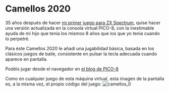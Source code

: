# Camellos 2020

35 años después de hacer [mi primer juego para ZX Spectrum](https://github.com/Ganso/camellos), quise hacer una versión actualizada en la consola virtual PICO-8, con la inestimable ayuda de mi hijo que tenía los mismos 8 años que los que yo tenía cuando lo perpetré.

Para éste Camellos 2020 le añadí una jugabilidad básica, basada en los clásicos juegos de baile, consistente en pulsar la tecla adecuada cuando aparece en pantalla.

Podéis jugar desde el navegador en [el blog de PICO-8](https://www.lexaloffle.com/bbs/?pid=camellos)

Como en cualquier juego de esta máquina virtual, esta imagen de la pantalla es, a la misma vez, el propio código del juego:
![camellos_0](https://github.com/Ganso/camellos-2020/assets/1718890/5efc5a60-41cc-4a99-a8a5-fdcad6379146)
